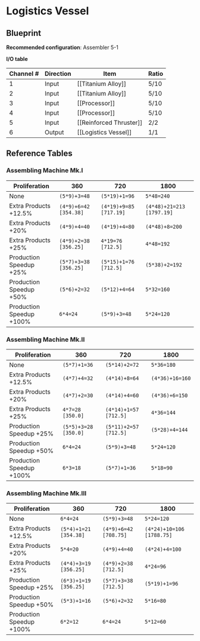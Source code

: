 # Logistics Vessel

## Blueprint

**Recommended configuration**: Assembler 5-1

**I/O table**

| Channel # | Direction | Item                    | Ratio |
| --------- | --------- | ----------------------- | ----- |
| 1         | Input     | [[Titanium Alloy]]      | 5/10  |
| 2         | Input     | [[Titanium Alloy]]      | 5/10  |
| 3         | Input     | [[Processor]]           | 5/10  |
| 4         | Input     | [[Processor]]           | 5/10  |
| 5         | Input     | [[Reinforced Thruster]] | 2/2   |
| 6         | Output    | [[Logistics Vessel]]    | 1/1   |

## Reference Tables

### Assembling Machine Mk.I

| Proliferation            | 360                   | 720                    | 1800                      |
| ------------------------ | --------------------- | ---------------------- | ------------------------- |
| None                     | `(5*9)+3=48`          | `(5*19)+1=96`          | `5*48=240`                |
| Extra Products +12.5%    | `(4*9)+6=42 [354.38]` | `(4*19)+9=85 [717.19]` | `(4*48)+21=213 [1797.19]` |
| Extra Products +20%      | `(4*9)+4=40`          | `(4*19)+4=80`          | `(4*48)+8=200`            |
| Extra Products +25%      | `(4*9)+2=38 [356.25]` | `4*19=76 [712.5]`      | `4*48=192`                |
| Production Speedup +25%  | `(5*7)+3=38 [356.25]` | `(5*15)+1=76 [712.5]`  | `(5*38)+2=192`            |
| Production Speedup +50%  | `(5*6)+2=32`          | `(5*12)+4=64`          | `5*32=160`                |
| Production Speedup +100% | `6*4=24`              | `(5*9)+3=48`           | `5*24=120`                |

### Assembling Machine Mk.II

| Proliferation            | 360                  | 720                   | 1800            |
| ------------------------ | -------------------- | --------------------- | --------------- |
| None                     | `(5*7)+1=36`         | `(5*14)+2=72`         | `5*36=180`      |
| Extra Products +12.5%    | `(4*7)+4=32`         | `(4*14)+8=64`         | `(4*36)+16=160` |
| Extra Products +20%      | `(4*7)+2=30`         | `(4*14)+4=60`         | `(4*36)+6=150`  |
| Extra Products +25%      | `4*7=28 [350.0]`     | `(4*14)+1=57 [712.5]` | `4*36=144`      |
| Production Speedup +25%  | `(5*5)+3=28 [350.0]` | `(5*11)+2=57 [712.5]` | `(5*28)+4=144`  |
| Production Speedup +50%  | `6*4=24`             | `(5*9)+3=48`          | `5*24=120`      |
| Production Speedup +100% | `6*3=18`             | `(5*7)+1=36`          | `5*18=90`       |

### Assembling Machine Mk.III

| Proliferation            | 360                   | 720                   | 1800                      |
| ------------------------ | --------------------- | --------------------- | ------------------------- |
| None                     | `6*4=24`              | `(5*9)+3=48`          | `5*24=120`                |
| Extra Products +12.5%    | `(5*4)+1=21 [354.38]` | `(4*9)+6=42 [708.75]` | `(4*24)+10=106 [1788.75]` |
| Extra Products +20%      | `5*4=20`              | `(4*9)+4=40`          | `(4*24)+4=100`            |
| Extra Products +25%      | `(4*4)+3=19 [356.25]` | `(4*9)+2=38 [712.5]`  | `4*24=96`                 |
| Production Speedup +25%  | `(6*3)+1=19 [356.25]` | `(5*7)+3=38 [712.5]`  | `(5*19)+1=96`             |
| Production Speedup +50%  | `(5*3)+1=16`          | `(5*6)+2=32`          | `5*16=80`                 |
| Production Speedup +100% | `6*2=12`              | `6*4=24`              | `5*12=60`                 |
